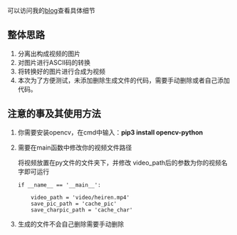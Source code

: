 可以访问我的[blog](https://hongcyu.cn/posts/43462.html)查看具体细节

## 整体思路

1. 分离出构成视频的图片
2. 对图片进行ASCII码的转换
3. 将转换好的图片进行合成为视频
4. 本次为了方便测试，未添加删除生成文件的代码，需要手动删除或者自己添加代码。

## 注意的事及其使用方法

1. 你需要安装opencv，在cmd中输入：**pip3 install opencv-python**

2. 需要在main函数中修改你的视频文件路径

   将视频放置在py文件的文件夹下，并修改 video_path后的参数为你的视频名字即可运行

   ```
   if __name__ == '__main__':
       
       video_path = 'video/heiren.mp4'
       save_pic_path = 'cache_pic'
       save_charpic_path = 'cache_char'
   ```

   

3. 生成的文件不会自己删除需要手动删除
